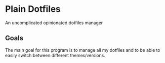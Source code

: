 # Plain Dotfiles
An uncomplicated opinionated dotfiles manager

## Goals
The main goal for this program is to manage all my dotfiles and to be able to easily switch between different themes/versions.
